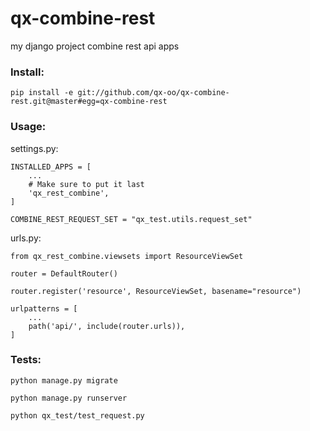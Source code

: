# qx-combine-rest

my django project combine rest api apps

### Install:

    pip install -e git://github.com/qx-oo/qx-combine-rest.git@master#egg=qx-combine-rest

### Usage:

settings.py:

    INSTALLED_APPS = [
        ...
        # Make sure to put it last
        'qx_rest_combine',
    ]

    COMBINE_REST_REQUEST_SET = "qx_test.utils.request_set"

urls.py:

    from qx_rest_combine.viewsets import ResourceViewSet

    router = DefaultRouter()

    router.register('resource', ResourceViewSet, basename="resource")

    urlpatterns = [
        ...
        path('api/', include(router.urls)),
    ]

### Tests:

    python manage.py migrate

    python manage.py runserver

    python qx_test/test_request.py